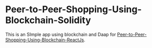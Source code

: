 # Peer-to-Peer-Shopping-Using-Blockchain-Solidity
This is an SImple app using blockchain and Daap for [Peer-to-Peer-Shopping-Using-Blockchain-ReactJs](https://github.com/Navin3d/Peer-to-Peer-Shopping-Using-Blockchain-ReactJs).
